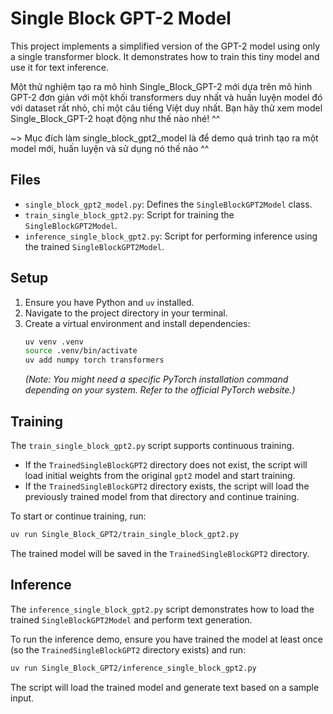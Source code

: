 # Single Block GPT-2 Model

This project implements a simplified version of the GPT-2 model using only a single transformer block. It demonstrates how to train this tiny model and use it for text inference.

Một thử nghiệm tạo ra mô hình Single_Block_GPT-2 mới dựa trên mô hình GPT-2 đơn giản với một khối transformers duy nhất và huấn luyện model đó với dataset rất nhỏ, chỉ một câu tiếng Việt duy nhất. Bạn hãy thử xem model Single_Block_GPT-2 hoạt động như thế nào nhé! ^^

~> Mục đích làm single_block_gpt2_model là để demo quá trình tạo ra một model mới, huấn luyện và sử dụng nó thế nào ^^

## Files

- `single_block_gpt2_model.py`: Defines the `SingleBlockGPT2Model` class.
- `train_single_block_gpt2.py`: Script for training the `SingleBlockGPT2Model`.
- `inference_single_block_gpt2.py`: Script for performing inference using the trained `SingleBlockGPT2Model`.

## Setup

1. Ensure you have Python and `uv` installed.
2. Navigate to the project directory in your terminal.
3. Create a virtual environment and install dependencies:
   ```bash
   uv venv .venv
   source .venv/bin/activate
   uv add numpy torch transformers
   ```
   *(Note: You might need a specific PyTorch installation command depending on your system. Refer to the official PyTorch website.)*

## Training

The `train_single_block_gpt2.py` script supports continuous training.

- If the `TrainedSingleBlockGPT2` directory does not exist, the script will load initial weights from the original `gpt2` model and start training.
- If the `TrainedSingleBlockGPT2` directory exists, the script will load the previously trained model from that directory and continue training.

To start or continue training, run:

```bash
uv run Single_Block_GPT2/train_single_block_gpt2.py
```

The trained model will be saved in the `TrainedSingleBlockGPT2` directory.

## Inference

The `inference_single_block_gpt2.py` script demonstrates how to load the trained `SingleBlockGPT2Model` and perform text generation.

To run the inference demo, ensure you have trained the model at least once (so the `TrainedSingleBlockGPT2` directory exists) and run:

```bash
uv run Single_Block_GPT2/inference_single_block_gpt2.py
```

The script will load the trained model and generate text based on a sample input.
